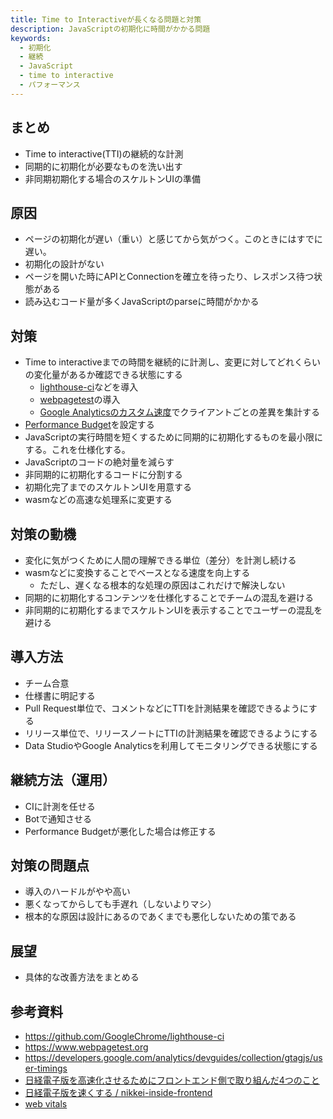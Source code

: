 ```yaml
---
title: Time to Interactiveが長くなる問題と対策
description: JavaScriptの初期化に時間がかかる問題
keywords:
  - 初期化
  - 継続
  - JavaScript
  - time to interactive
  - パフォーマンス
---
```


## まとめ

* Time to interactive(TTI)の継続的な計測
* 同期的に初期化が必要なものを洗い出す
* 非同期初期化する場合のスケルトンUIの準備

## 原因

* ページの初期化が遅い（重い）と感じてから気がつく。このときにはすでに遅い。
* 初期化の設計がない
* ページを開いた時にAPIとConnectionを確立を待ったり、レスポンス待つ状態がある
* 読み込むコード量が多くJavaScriptのparseに時間がかかる

## 対策

* Time to interactiveまでの時間を継続的に計測し、変更に対してどれくらいの変化量があるか確認できる状態にする
  * [lighthouse-ci](https://github.com/GoogleChrome/lighthouse-ci)などを導入
  * [webpagetest](https://www.webpagetest.org/)の導入
  * [Google Analyticsのカスタム速度](https://developers.google.com/analytics/devguides/collection/gtagjs/user-timings?hl=ja)でクライアントごとの差異を集計する
* [Performance Budget](https://developer.mozilla.org/en-US/docs/Web/Performance/Performance_budgets)を設定する
* JavaScriptの実行時間を短くするために同期的に初期化するものを最小限にする。これを仕様化する。
* JavaScriptのコードの絶対量を減らす
* 非同期的に初期化するコードに分割する
* 初期化完了までのスケルトンUIを用意する
* wasmなどの高速な処理系に変更する
 
## 対策の動機

* 変化に気がつくために人間の理解できる単位（差分）を計測し続ける
* wasmなどに変換することでベースとなる速度を向上する
  * ただし、遅くなる根本的な処理の原因はこれだけで解決しない
* 同期的に初期化するコンテンツを仕様化することでチームの混乱を避ける
* 非同期的に初期化するまでスケルトンUIを表示することでユーザーの混乱を避ける

## 導入方法

* チーム合意
* 仕様書に明記する
* Pull Request単位で、コメントなどにTTIを計測結果を確認できるようにする
* リリース単位で、リリースノートにTTIの計測結果を確認できるようにする
* Data StudioやGoogle Analyticsを利用してモニタリングできる状態にする

## 継続方法（運用）

* CIに計測を任せる
* Botで通知させる
* Performance Budgetが悪化した場合は修正する

## 対策の問題点

* 導入のハードルがやや高い
* 悪くなってからしても手遅れ（しないよりマシ）
* 根本的な原因は設計にあるのであくまでも悪化しないための策である

## 展望

* 具体的な改善方法をまとめる

## 参考資料

* <https://github.com/GoogleChrome/lighthouse-ci>
* <https://www.webpagetest.org>
* <https://developers.google.com/analytics/devguides/collection/gtagjs/user-timings>
* [日経電子版を高速化させるためにフロントエンド側で取り組んだ4つのこと](https://logmi.jp/tech/articles/283703)
* [日経電子版を速くする / nikkei-inside-frontend](https://speakerdeck.com/sisidovski/nikkei-inside-frontend)
* [web vitals](https://web.dev/vitals/)